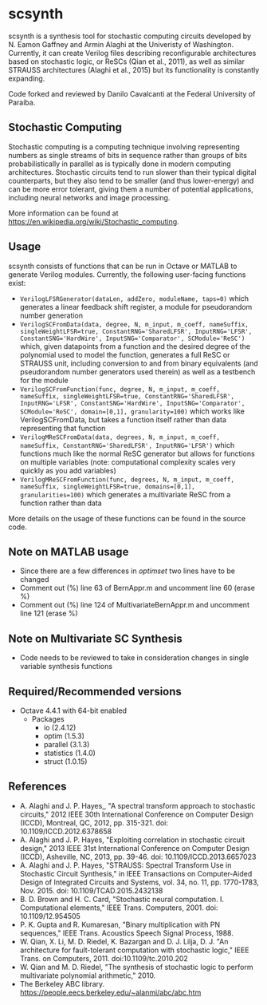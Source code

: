 # scsynth
scsynth is a synthesis tool for stochastic computing circuits developed by N. Eamon Gaffney and Armin Alaghi at the Univeristy of Washington. Currently, it can create Verilog files describing reconfigurable architectures based on stochastic logic, or ReSCs (Qian et al., 2011), as well as similar STRAUSS architectures (Alaghi et al., 2015) but its functionality is constantly expanding.

Code forked and reviewed by Danilo Cavalcanti at the Federal University of Paraíba.

## Stochastic Computing
Stochastic computing is a computing technique involving representing numbers as single streams of bits in sequence rather than groups of bits probabilistically in parallel as is typically done in modern computing architectures. Stochastic circuits tend to run slower than their typical digital counterparts, but they also tend to be smaller (and thus lower-energy) and can be more error tolerant, giving them a number of potential applications, including neural networks and image processing.

More information can be found at https://en.wikipedia.org/wiki/Stochastic_computing.

## Usage
scsynth consists of functions that can be run in Octave or MATLAB to generate Verilog modules. Currently, the following user-facing functions exist:
* `VerilogLFSRGenerator(dataLen, addZero, moduleName, taps=0)` which generates a linear feedback shift register, a module for pseudorandom number generation
* `VerilogSCFromData(data, degree, N, m_input, m_coeff, nameSuffix, singleWeightLFSR=true, ConstantRNG='SharedLFSR', InputRNG='LFSR', ConstantSNG='HardWire', InputSNG='Comparator', SCModule='ReSC')` which, given datapoints from a function and the desired degree of the polynomial used to model the function, generates a full ReSC or STRAUSS unit, including conversion to and from binary equivalents (and pseudorandom number generators used therein) as well as a testbench for the module
* `VerilogSCFromFunction(func, degree, N, m_input, m_coeff, nameSuffix, singleWeightLFSR=true, ConstantRNG='SharedLFSR', InputRNG='LFSR', ConstantSNG='HardWire', InputSNG='Comparator', SCModule='ReSC', domain=[0,1], granularity=100)` which works like VerilogSCFromData, but takes a function itself rather than data representing that function 
* `VerilogMReSCFromData(data, degrees, N, m_input, m_coeff, nameSuffix, ConstantRNG='SharedLFSR', InputRNG='LFSR')` which functions much like the normal ReSC generator but allows for functions on multiple variables (note: computational complexity scales very quickly as you add variables)
* `VerilogMReSCFromFunction(func, degrees, N, m_input, m_coeff, nameSuffix, singleWeightLFSR=true, domains=[0,1], granularities=100)` which generates a multivariate ReSC from a function rather than data

More details on the usage of these functions can be found in the source code.

## Note on MATLAB usage
* Since there are a few differences in *optimset* two lines have to be changed
* Comment out (%) line 63 of BernAppr.m and uncomment line 60 (erase %)
* Comment out (%) line 124 of MultivariateBernAppr.m and uncomment line 121 (erase %)

## Note on Multivariate SC Synthesis
* Code needs to be reviewed to take in consideration changes in single variable synthesis functions

## Required/Recommended versions
* Octave 4.4.1 with 64-bit enabled
    * Packages
        * io (2.4.12)
        * optim  (1.5.3)
        * parallel (3.1.3)
        * statistics (1.4.0)
        * struct (1.0.15)

## References
* A. Alaghi and J. P. Hayes,, "A spectral transform approach to stochastic circuits," 2012 IEEE 30th International Conference on Computer Design (ICCD), Montreal, QC, 2012, pp. 315-321. doi: 10.1109/ICCD.2012.6378658
* A. Alaghi and J. P. Hayes, "Exploiting correlation in stochastic circuit design," 2013 IEEE 31st International Conference on Computer Design (ICCD), Asheville, NC, 2013, pp. 39-46. doi: 10.1109/ICCD.2013.6657023
* A. Alaghi and J. P. Hayes, "STRAUSS: Spectral Transform Use in Stochastic Circuit Synthesis," in IEEE Transactions on Computer-Aided Design of Integrated Circuits and Systems, vol. 34, no. 11, pp. 1770-1783, Nov. 2015. doi: 10.1109/TCAD.2015.2432138
* B. D. Brown and H. C. Card, "Stochastic neural computation. I. Computational elements," IEEE Trans. Computers, 2001. doi: 10.1109/12.954505
* P. K. Gupta and R. Kumaresan, "Binary multiplication with PN sequences," IEEE Trans. Acoustics Speech Signal Process, 1988.
* W. Qian, X. Li, M. D. Riedel, K. Bazargan and D. J. Lilja, D. J. "An architecture for fault-tolerant computation with stochastic logic," IEEE Trans. on Computers, 2011. doi:10.1109/tc.2010.202
* W. Qian and M. D. Riedel, "The synthesis of stochastic logic to perform multivariate polynomial arithmetic," 2010.
* The Berkeley ABC library. https://people.eecs.berkeley.edu/~alanmi/abc/abc.htm
